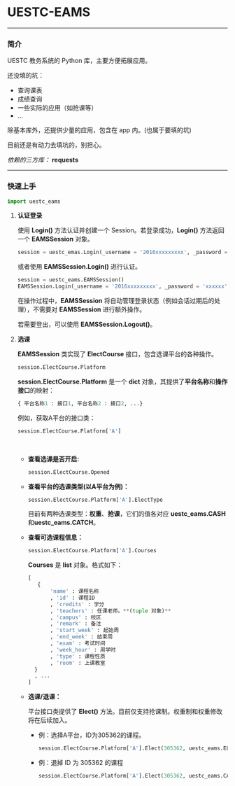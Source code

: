 # **UESTC-EAMS**

---

### **简介**

UESTC 教务系统的 Python 库，主要方便拓展应用。


还没填的坑：

* 查询课表
* 成绩查询
* 一些实际的应用（如抢课等）
* ...

除基本库外，还提供少量的应用，包含在 app 内。(也属于要填的坑)

目前还是有动力去填坑的，别担心。

*依赖的三方库：* **requests**

---

### **快速上手**

```python
import uestc_eams
```

1. **认证登录**

   使用 **Login()** 方法认证并创建一个 Session。若登录成功，**Login()** 方法返回一个 **EAMSSession** 对象。

   ```python
   session = uestc_emas.Login(_username = '2016xxxxxxxxx', _password = 'xxxxxx')
   ```

   或者使用 **EAMSSession.Login()** 进行认证。

   ```python
   session = uestc_eams.EAMSSession()
   EAMSSession.Login(_username = '2016xxxxxxxxx', _password = 'xxxxxx')
   ```

   在操作过程中，**EAMSSession** 将自动管理登录状态（例如会话过期后的处理），不需要对 **EAMSSession** 进行额外操作。

   若需要登出，可以使用 **EAMSSession.Logout()**。

2. **选课**

   **EAMSSession** 类实现了 **ElectCourse** 接口，包含选课平台的各种操作。

   ```python
   session.ElectCourse.Platform
   ```

   **session.ElectCourse.Platform** 是一个 **dict** 对象，其提供了**平台名称**和**操作接口**的映射：

   ```python
   { 平台名称1 : 接口1, 平台名称2 : 接口2, ...}
   ```

   例如，获取A平台的接口类：

   ```python
   session.ElectCourse.Platform['A']
   ```

   ​

   - **查看选课是否开启:**

     ```python
     session.ElectCourse.Opened
     ```

   - **查看平台的选课类型(以A平台为例)：**

     ```python
     session.ElectCourse.Platform['A'].ElectType
     ```

     目前有两种选课类型：**权重**、**抢课**，它们的值各对应 **uestc_eams.CASH**和**uestc_eams.CATCH**。

   - **查看可选课程信息：**

     ```python
     session.ElectCourse.Platform['A'].Courses
     ```

     **Courses** 是 **list** 对象。格式如下：

     ```python
     [
        {
       	    'name' : 课程名称
       	    , 'id' : 课程ID
       	    , 'credits' : 学分
       	    , 'teachers' : 任课老师。**(tuple 对象)**
       	    , 'campus' : 校区
       	    , 'remark' : 备注
            , 'start_week' : 起始周
            , 'end_week' : 结束周
            , 'exam' : 考试时间
            , 'week_hour' : 周学时
            , 'type' : 课程性质
            , 'room' : 上课教室
       }
       , ...
     ]
     ```

   - **选课/退课：**

     平台接口类提供了 **Elect()** 方法。目前仅支持抢课制。权重制和权重修改将在后续加入。

     - 例：选择A平台，ID为305362的课程。

       ```python
       session.ElectCourse.Platform['A'].Elect(305362, uestc_eams.ELECT)
       ```

     - 例：退掉 ID 为 305362 的课程

       ```python
       session.ElectCourse.Platform['A'].Elect(305362, uestc_eams.CANCEL)
       ```

